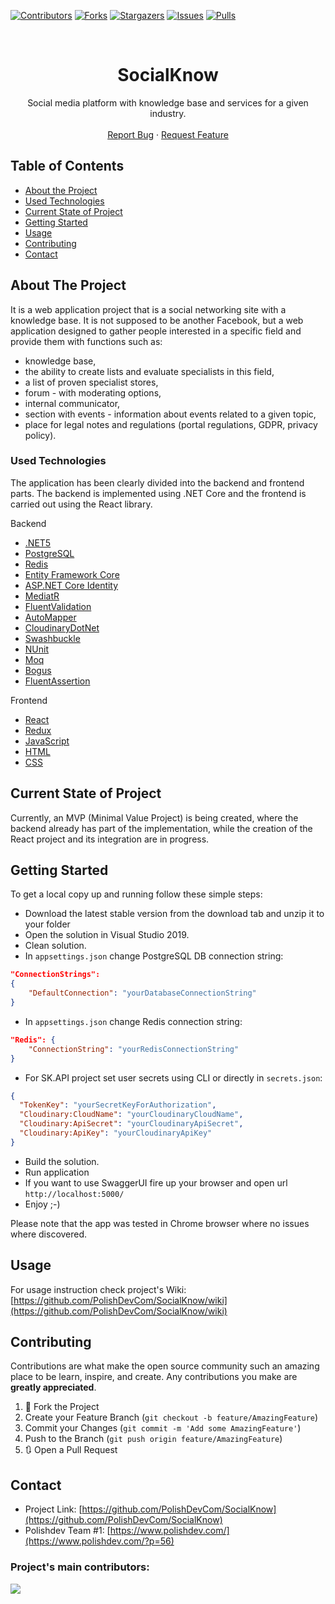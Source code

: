 [![Contributors][contributors-shield]][contributors-url]
[![Forks][forks-shield]][forks-url]
[![Stargazers][stars-shield]][stars-url]
[![Issues][issues-shield]][issues-url]
[![Pulls][pulls-shield]][pulls-url]

<!-- PROJECT LOGO -->
<br />
<p align="center">

  <h1 align="center">SocialKnow </h1>

  <p align="center">
    Social media platform with knowledge base and services for a given industry.
    <br />
    <br />
    <a href="https://github.com/PolishDevCom/SocialKnow/issues">Report Bug</a>
    ·
    <a href="https://github.com/PolishDevCom/SocialKnow/issues">Request Feature</a>
  </p>
</p>

<!-- TABLE OF CONTENTS -->
## Table of Contents

* [About the Project](#about-the-project)
* [Used Technologies](#used-technologies)
* [Current State of Project](#current-state-of-project)
* [Getting Started](#getting-started)
* [Usage](#usage)
* [Contributing](#contributing)
* [Contact](#contact)



<!-- ABOUT THE PROJECT -->
## About The Project

It is a web application project that is a social networking site with a knowledge base. It is not supposed to be another Facebook, but a web application designed to gather people interested in a specific field and provide them with functions such as:
* knowledge base,
* the ability to create lists and evaluate specialists in this field,
* a list of proven specialist stores,
* forum - with moderating options,
* internal communicator,
* section with events - information about events related to a given topic,
* place for legal notes and regulations (portal regulations, GDPR, privacy policy).

<!-- USED TECHNOLOGIES -->
### Used Technologies

The application has been clearly divided into the backend and frontend parts. The backend is implemented using .NET Core and the frontend is carried out using the React library.

Backend
* [.NET5](https://docs.microsoft.com/pl-pl/dotnet/core/dotnet-five)
* [PostgreSQL](https://www.postgresql.org/)
* [Redis](https://redis.io/)
* [Entity Framework Core](https://docs.microsoft.com/en-US/ef/core/)
* [ASP.NET Core Identity](https://docs.microsoft.com/pl-pl/aspnet/core/security/authentication/?view=aspnetcore-5.0)
* [MediatR](https://github.com/jbogard/MediatR)
* [FluentValidation](https://fluentvalidation.net/)
* [AutoMapper](https://automapper.org/)
* [CloudinaryDotNet](https://cloudinary.com/)
* [Swashbuckle](https://docs.microsoft.com/en-US/aspnet/core/tutorials/getting-started-with-swashbuckle?view=aspnetcore-5.0&tabs=visual-studio)
* [NUnit](https://nunit.org/)
* [Moq](https://github.com/Moq/moq4/wiki/Quickstart)
* [Bogus](https://github.com/bchavez/Bogus)
* [FluentAssertion](https://fluentassertions.com/)

Frontend
* [React](https://reactjs.org/)
* [Redux](https://redux.js.org/)
* [JavaScript](https://developer.mozilla.org/en-US/docs/Web/JavaScript)
* [HTML](https://developer.mozilla.org/en-US/docs/Web/HTML)
* [CSS](https://developer.mozilla.org/en-US/docs/Learn/Getting_started_with_the_web/CSS_basics)

<!-- CURRENT STATE OF THE PROJECT -->
## Current State of Project

Currently, an MVP (Minimal Value Project) is being created, where the backend already has part of the implementation, while the creation of the React project and its integration are in progress.

<!-- GETTING STARTED -->
## Getting Started

To get a local copy up and running follow these simple steps:

* Download the latest stable version from the download tab and unzip it to your folder
* Open the solution in Visual Studio 2019. 
* Clean solution.
* In `appsettings.json` change PostgreSQL DB connection string:

```json
"ConnectionStrings": 
{
    "DefaultConnection": "yourDatabaseConnectionString"
}
```
* In `appsettings.json` change Redis connection string:

```json
"Redis": {
    "ConnectionString": "yourRedisConnectionString"
}
```
* For SK.API project set user secrets using CLI or directly in `secrets.json`:

```json
{
  "TokenKey": "yourSecretKeyForAuthorization",
  "Cloudinary:CloudName": "yourCloudinaryCloudName",
  "Cloudinary:ApiSecret": "yourCloudinaryApiSecret",
  "Cloudinary:ApiKey": "yourCloudinaryApiKey"
}
```
* Build the solution.
* Run application
* If you want to use SwaggerUI fire up your browser and open url `http://localhost:5000/`
* Enjoy ;-)

Please note that the app was tested in Chrome browser where no issues where discovered.

<!-- USAGE EXAMPLES -->
## Usage

For usage instruction check project's Wiki: [https://github.com/PolishDevCom/SocialKnow/wiki](https://github.com/PolishDevCom/SocialKnow/wiki)

<!-- CONTRIBUTING -->
## Contributing

Contributions are what make the open source community such an amazing place to be learn, inspire, and create. Any contributions you make are **greatly appreciated**.

1. 🍴 Fork the Project
2. Create your Feature Branch (`git checkout -b feature/AmazingFeature`)
3. Commit your Changes (`git commit -m 'Add some AmazingFeature'`)
4. Push to the Branch (`git push origin feature/AmazingFeature`)
5. 🔃 Open a Pull Request


<!-- CONTACT -->
## Contact

* Project Link: [https://github.com/PolishDevCom/SocialKnow](https://github.com/PolishDevCom/SocialKnow)
* Polishdev Team #1: [https://www.polishdev.com/](https://www.polishdev.com/?p=56)

### Project's main contributors:

<a href="https://github.com/PolishDevCom/SocialKnow/graphs/contributors">
  <img src="https://contributors-img.web.app/image?repo=PolishDevCom/SocialKnow" />
</a>

<!-- Made with [contributors-img](https://contributors-img.web.app). -->

<!-- MARKDOWN LINKS & IMAGES -->
<!-- https://www.markdownguide.org/basic-syntax/#reference-style-links -->
[contributors-shield]: https://img.shields.io/github/contributors/UgzSourceCode/SocialKnow.svg?style=flat-square
[contributors-url]: https://github.com/UgzSourceCode/SocialKnow/graphs/contributors
[forks-shield]: https://img.shields.io/github/forks/UgzSourceCode/SocialKnow.svg?style=flat-square
[forks-url]: https://github.com/UgzSourceCode/SocialKnow/network/members
[stars-shield]: https://img.shields.io/github/stars/UgzSourceCode/SocialKnow.svg?style=flat-square
[stars-url]: https://github.com/UgzSourceCode/SocialKnow/stargazers
[issues-shield]: https://img.shields.io/github/issues/UgzSourceCode/SocialKnow.svg?style=flat-square
[issues-url]: https://github.com/UgzSourceCode/SocialKnow/issues
[pulls-shield]: https://img.shields.io/github/issues-pr/UgzSourceCode/SocialKnow.svg?style=flat-square
[pulls-url]: https://github.com/UgzSourceCode/SocialKnow/pulls
